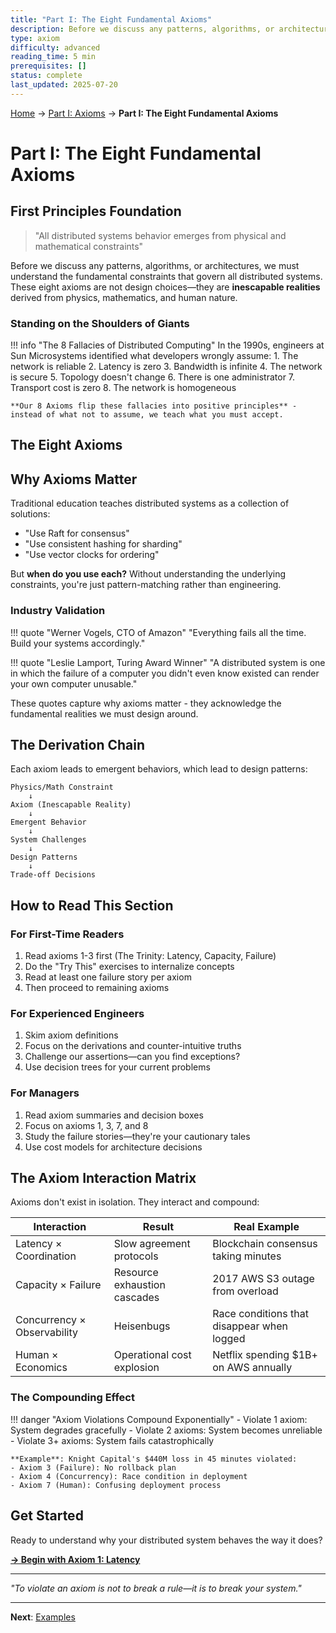 ```yaml
---
title: "Part I: The Eight Fundamental Axioms"
description: Before we discuss any patterns, algorithms, or architectures, we must understand the fundamental constraints that govern all distributed systems. T...
type: axiom
difficulty: advanced
reading_time: 5 min
prerequisites: []
status: complete
last_updated: 2025-07-20
---
```


<!-- Navigation -->
[Home](/) → [Part I: Axioms](/part1-axioms/) → **Part I: The Eight Fundamental Axioms**

# Part I: The Eight Fundamental Axioms

## First Principles Foundation

> "All distributed systems behavior emerges from physical and mathematical constraints"

Before we discuss any patterns, algorithms, or architectures, we must understand the fundamental constraints that govern all distributed systems. These eight axioms are not design choices—they are **inescapable realities** derived from physics, mathematics, and human nature.

### Standing on the Shoulders of Giants

!!! info "The 8 Fallacies of Distributed Computing"
    In the 1990s, engineers at Sun Microsystems identified what developers wrongly assume:
    1. The network is reliable
    2. Latency is zero
    3. Bandwidth is infinite
    4. The network is secure
    5. Topology doesn't change
    6. There is one administrator
    7. Transport cost is zero
    8. The network is homogeneous

    **Our 8 Axioms flip these fallacies into positive principles** - instead of what not to assume, we teach what you must accept.

## The Eight Axioms

## Why Axioms Matter

Traditional education teaches distributed systems as a collection of solutions:
- "Use Raft for consensus"
- "Use consistent hashing for sharding"
- "Use vector clocks for ordering"

But **when do you use each?** Without understanding the underlying constraints, you're just pattern-matching rather than engineering.

### Industry Validation

!!! quote "Werner Vogels, CTO of Amazon"
    "Everything fails all the time. Build your systems accordingly."

!!! quote "Leslie Lamport, Turing Award Winner"
    "A distributed system is one in which the failure of a computer you didn't even know existed can render your own computer unusable."

These quotes capture why axioms matter - they acknowledge the fundamental realities we must design around.

## The Derivation Chain

Each axiom leads to emergent behaviors, which lead to design patterns:

```text
Physics/Math Constraint
    ↓
Axiom (Inescapable Reality)
    ↓
Emergent Behavior
    ↓
System Challenges
    ↓
Design Patterns
    ↓
Trade-off Decisions
```

## How to Read This Section

### For First-Time Readers
1. Read axioms 1-3 first (The Trinity: Latency, Capacity, Failure)
2. Do the "Try This" exercises to internalize concepts
3. Read at least one failure story per axiom
4. Then proceed to remaining axioms

### For Experienced Engineers
1. Skim axiom definitions
2. Focus on the derivations and counter-intuitive truths
3. Challenge our assertions—can you find exceptions?
4. Use decision trees for your current problems

### For Managers
1. Read axiom summaries and decision boxes
2. Focus on axioms 1, 3, 7, and 8
3. Study the failure stories—they're your cautionary tales
4. Use cost models for architecture decisions

## The Axiom Interaction Matrix

Axioms don't exist in isolation. They interact and compound:

| Interaction | Result | Real Example |
|------------|---------|-------------|
| Latency × Coordination | Slow agreement protocols | Blockchain consensus taking minutes |
| Capacity × Failure | Resource exhaustion cascades | 2017 AWS S3 outage from overload |
| Concurrency × Observability | Heisenbugs | Race conditions that disappear when logged |
| Human × Economics | Operational cost explosion | Netflix spending $1B+ on AWS annually |

### The Compounding Effect

!!! danger "Axiom Violations Compound Exponentially"
    - Violate 1 axiom: System degrades gracefully
    - Violate 2 axioms: System becomes unreliable
    - Violate 3+ axioms: System fails catastrophically

    **Example**: Knight Capital's $440M loss in 45 minutes violated:
    - Axiom 3 (Failure): No rollback plan
    - Axiom 4 (Concurrency): Race condition in deployment
    - Axiom 7 (Human): Confusing deployment process

## Get Started

Ready to understand why your distributed system behaves the way it does?

[**→ Begin with Axiom 1: Latency**](axiom1-latency/index.md)

---

*"To violate an axiom is not to break a rule—it is to break your system."*

---

**Next**: [Examples](axiom6-observability/examples.md)
